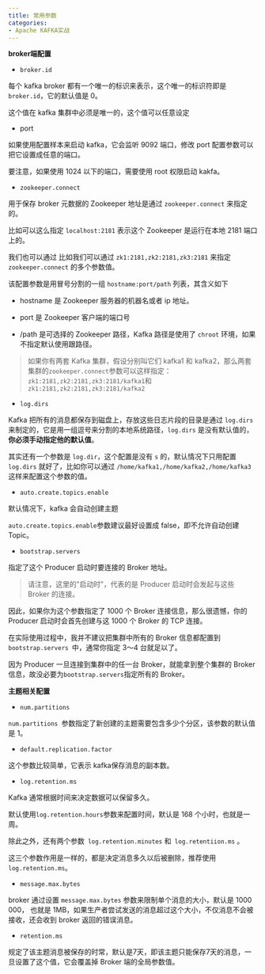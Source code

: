 ```yaml
---
title: 常用参数
categories: 
- Apache KAFKA实战
---
```


**broker端配置**

- `broker.id`

每个 kafka broker 都有一个唯一的标识来表示，这个唯一的标识符即是 `broker.id`，它的默认值是 0。

这个值在 kafka 集群中必须是唯一的，这个值可以任意设定

- port

如果使用配置样本来启动 kafka，它会监听 9092 端口，修改 port 配置参数可以把它设置成任意的端口。

要注意，如果使用 1024 以下的端口，需要使用 root 权限启动 kakfa。

- `zookeeper.connect`

用于保存 broker 元数据的 Zookeeper 地址是通过 `zookeeper.connect` 来指定的。

比如可以这么指定 `localhost:2181` 表示这个 Zookeeper 是运行在本地 2181 端口上的。

我们也可以通过 比如我们可以通过 `zk1:2181,zk2:2181,zk3:2181` 来指定 `zookeeper.connect` 的多个参数值。

该配置参数是用冒号分割的一组 `hostname:port/path` 列表，其含义如下

* hostname 是 Zookeeper 服务器的机器名或者 ip 地址。

* port 是 Zookeeper 客户端的端口号

* /path 是可选择的 Zookeeper 路径，Kafka 路径是使用了 `chroot` 环境，如果不指定默认使用跟路径。

> 如果你有两套 Kafka 集群，假设分别叫它们 kafka1 和 kafka2，那么两套集群的`zookeeper.connect`参数可以这样指定：`zk1:2181,zk2:2181,zk3:2181/kafka1`和`zk1:2181,zk2:2181,zk3:2181/kafka2`

- `log.dirs`

Kafka 把所有的消息都保存到磁盘上，存放这些日志片段的目录是通过 `log.dirs` 来制定的，它是用一组逗号来分割的本地系统路径，`log.dirs` 是没有默认值的，**你必须手动指定他的默认值**。

其实还有一个参数是 `log.dir`，这个配置是没有 `s` 的，默认情况下只用配置 `log.dirs` 就好了，比如你可以通过 `/home/kafka1,/home/kafka2,/home/kafka3` 这样来配置这个参数的值。

- `auto.create.topics.enable`

默认情况下，kafka 会自动创建主题

`auto.create.topics.enable`参数建议最好设置成 false，即不允许自动创建 Topic。

* `bootstrap.servers`

指定了这个 Producer 启动时要连接的 Broker 地址。

> 请注意，这里的"启动时"，代表的是 Producer 启动时会发起与这些 Broker 的连接。

因此，如果你为这个参数指定了 1000 个 Broker 连接信息，那么很遗憾，你的 Producer 启动时会首先创建与这 1000 个 Broker 的 TCP 连接。

在实际使用过程中，我并不建议把集群中所有的 Broker 信息都配置到 `bootstrap.servers `中，通常你指定 3～4 台就足以了。

因为 Producer 一旦连接到集群中的任一台 Broker，就能拿到整个集群的 Broker 信息，故没必要为` bootstrap.servers `指定所有的 Broker。

**主题相关配置**

- `num.partitions`

`num.partitions `参数指定了新创建的主题需要包含多少个分区，该参数的默认值是 1。

- `default.replication.factor`

这个参数比较简单，它表示 kafka保存消息的副本数。

- `log.retention.ms`

Kafka 通常根据时间来决定数据可以保留多久。

默认使用` log.retention.hours `参数来配置时间，默认是 168 个小时，也就是一周。

除此之外，还有两个参数` log.retention.minutes` 和` log.retentiion.ms` 。

这三个参数作用是一样的，都是决定消息多久以后被删除，推荐使用` log.retention.ms`。

- `message.max.bytes`

broker 通过设置 `message.max.bytes` 参数来限制单个消息的大小，默认是 1000 000， 也就是 1MB，如果生产者尝试发送的消息超过这个大小，不仅消息不会被接收，还会收到 broker 返回的错误消息。

- `retention.ms`

规定了该主题消息被保存的时常，默认是7天，即该主题只能保存7天的消息，一旦设置了这个值，它会覆盖掉 Broker 端的全局参数值。